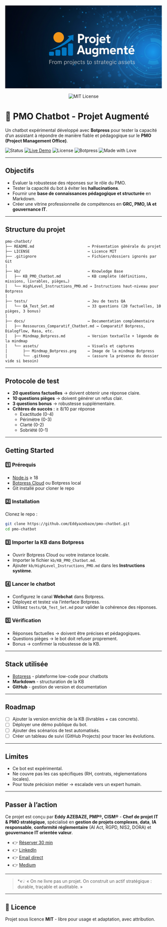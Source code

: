 <!-- BANNIÈRE -->
<p align="center">
  <img src="assets/banner-projet-augmente.png" alt="Projet Augmenté - From IT projects to strategic assets" width="880">
</p>

<p align="center">
  <img alt="MIT License" src="https://img.shields.io/badge/License-MIT-blue.svg">  
</p>

# 🤖 PMO Chatbot - Projet Augmenté

Un chatbot expérimental développé avec **Botpress** pour tester la capacité d’un assistant à répondre de manière fiable et pédagogique sur le **PMO (Project Management Office)**.

![Status](https://img.shields.io/badge/status-beta-brightgreen)
[![Live Demo](https://img.shields.io/badge/demo-online-blue)](https://cdn.botpress.cloud/webchat/v3.2/shareable.html?configUrl=https://files.bpcontent.cloud/2025/09/20/23/20250920230011-RY5POMNZ.json)
![License](https://img.shields.io/badge/license-MIT-green)
![Botpress](https://img.shields.io/badge/Botpress-v12-blue)
![Made with Love](https://img.shields.io/badge/made%20with-%E2%9D%A4-red)

---

## Objectifs
- Évaluer la robustesse des réponses sur le rôle du PMO.  
- Tester la capacité du bot à éviter les **hallucinations**.  
- Fournir une **base de connaissances pédagogique et structurée** en Markdown.  
- Créer une vitrine professionnelle de compétences en **GRC, PMO, IA et gouvernance IT**.
  
---

## Structure du projet
```
pmo-chatbot/
├── README.md                        → Présentation générale du projet
├── LICENSE                          → Licence MIT
├── .gitignore                       → Fichiers/dossiers ignorés par Git
│
├── kb/                              → Knowledge Base
│   ├── KB_PMO_Chatbot.md            → KB complète (définitions, missions, livrables, pièges…)
│   └── HighLevel_Instructions_PMO.md → Instructions haut-niveau pour Botpress
│
├── tests/                           → Jeu de tests QA
│   └── QA_Test_Set.md               → 33 questions (20 factuelles, 10 pièges, 3 bonus)
│
├── docs/                            → Documentation complémentaire
│   ├── Ressources_Comparatif_Chatbot.md → Comparatif Botpress, Dialogflow, Rasa, etc.
│   ├── Mindmap_Botpress.md          → Version textuelle + légende de la mindmap
│   └── assets/                      → Visuels et captures
│       ├── Mindmap_Botpress.png     → Image de la mindmap Botpress
│       └── .gitkeep                 → (assure la présence du dossier vide si besoin)

```
---

## Protocole de test
- **20 questions factuelles** → doivent obtenir une réponse claire.  
- **10 questions pièges** → doivent générer un refus clair.  
- **3 questions bonus** → robustesse supplémentaire.  
- **Critères de succès** : ≥ 8/10 par réponse  
  - Exactitude (0-4)  
  - Périmètre (0-3)  
  - Clarté (0-2)  
  - Sobriété (0-1)  

---

## Getting Started

### 1️⃣ Prérequis
- [Node.js](https://nodejs.org/) ≥ 18  
- [Botpress Cloud](https://botpress.com/) ou Botpress local  
- Git installé pour cloner le repo  

### 2️⃣ Installation
Clonez le repo :
```bash
git clone https://github.com/Eddyazebaze/pmo-chatbot.git
cd pmo-chatbot
```

### 3️⃣ Importer la KB dans Botpress
- Ouvrir Botpress Cloud ou votre instance locale.  
- Importer le fichier `kb/KB_PMO_Chatbot.md`.  
- Ajouter `kb/HighLevel_Instructions_PMO.md` dans les **Instructions système**.  

### 4️⃣ Lancer le chatbot
- Configurez le canal **Webchat** dans Botpress.  
- Déployez et testez via l’interface Botpress.  
- Utilisez `tests/QA_Test_Set.md` pour valider la cohérence des réponses.  

### 5️⃣ Vérification
- Réponses factuelles → doivent être précises et pédagogiques.  
- Questions pièges → le bot doit refuser proprement.  
- Bonus → confirmer la robustesse de la KB.  

---

## Stack utilisée
- [Botpress](https://botpress.com/) - plateforme low-code pour chatbots  
- **Markdown** - structuration de la KB  
- **GitHub** - gestion de version et documentation  

---

## Roadmap
- [ ] Ajouter la version enrichie de la KB (livrables + cas concrets).  
- [ ] Déployer une démo publique du bot.  
- [ ] Ajouter des scénarios de test automatisés.  
- [ ] Créer un tableau de suivi (GitHub Projects) pour tracer les évolutions.  

---

## Limites
- Ce bot est expérimental.  
- Ne couvre pas les cas spécifiques (RH, contrats, réglementations locales).  
- Pour toute précision métier → escalade vers un expert humain.  

---

## Passer à l’action

Ce projet est conçu par **Eddy AZEBAZE, PMP®, CISM®** - **Chef de projet IT & PMO stratégique**, spécialisé en **gestion de projets complexes**, **data**, **IA responsable**, **conformité réglementaire** (AI Act, RGPD, NIS2, DORA) et **gouvernance IT orientée valeur**.  

- 👉 [Réserver 30 min](https://calendly.com/eddy-azebaze-proton/30min)  
- 👉 [LinkedIn](https://www.linkedin.com/in/eddy-azebaze-pmp-cism)  
- 👉 [Email direct](mailto:eddy.azebaze@proton.me)  
- 👉 [Medium](https://medium.com/@eddyazebaze)  

---

> *«💡 « On ne livre pas un projet. On construit un actif stratégique : durable, traçable et auditable. »

---

## 📜 Licence
Projet sous licence **MIT** - libre pour usage et adaptation, avec attribution.  



